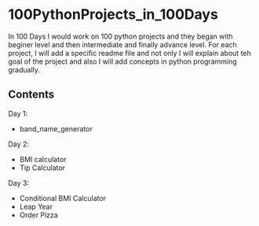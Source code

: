 # 100PythonProjects_in_100Days
In 100 Days I would work on 100 python projects and they began with beginer level and then intermediate and finally advance level.
For each project, I will add a specific readme file and not only I will explain about teh goal of the project and also I will add 
concepts in python programming gradually.

## Contents
Day 1:

- band_name_generator

Day 2:
- BMI calculator
- Tip Calculator

Day 3:
- Conditional BMI Calculator
- Leap Year
- Order Pizza


